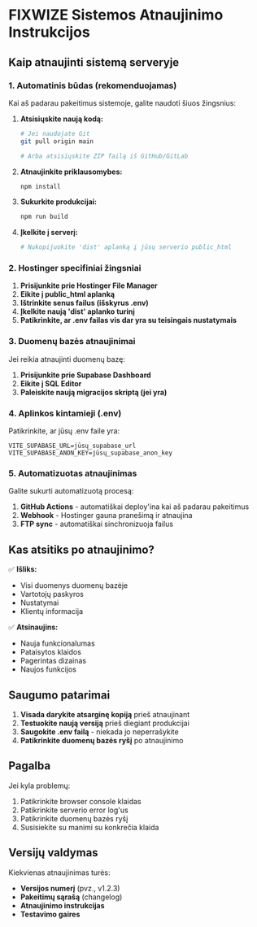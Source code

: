 # FIXWIZE Sistemos Atnaujinimo Instrukcijos

## Kaip atnaujinti sistemą serveryje

### 1. Automatinis būdas (rekomenduojamas)

Kai aš padarau pakeitimus sistemoje, galite naudoti šiuos žingsnius:

1. **Atsisiųskite naują kodą:**
   ```bash
   # Jei naudojate Git
   git pull origin main
   
   # Arba atsisiųskite ZIP failą iš GitHub/GitLab
   ```

2. **Atnaujinkite priklausomybes:**
   ```bash
   npm install
   ```

3. **Sukurkite produkcijai:**
   ```bash
   npm run build
   ```

4. **Įkelkite į serverį:**
   ```bash
   # Nukopijuokite 'dist' aplanką į jūsų serverio public_html
   ```

### 2. Hostinger specifiniai žingsniai

1. **Prisijunkite prie Hostinger File Manager**
2. **Eikite į public_html aplanką**
3. **Ištrinkite senus failus (išskyrus .env)**
4. **Įkelkite naują 'dist' aplanko turinį**
5. **Patikrinkite, ar .env failas vis dar yra su teisingais nustatymais**

### 3. Duomenų bazės atnaujinimai

Jei reikia atnaujinti duomenų bazę:

1. **Prisijunkite prie Supabase Dashboard**
2. **Eikite į SQL Editor**
3. **Paleiskite naują migracijos skriptą (jei yra)**

### 4. Aplinkos kintamieji (.env)

Patikrinkite, ar jūsų .env faile yra:
```
VITE_SUPABASE_URL=jūsų_supabase_url
VITE_SUPABASE_ANON_KEY=jūsų_supabase_anon_key
```

### 5. Automatizuotas atnaujinimas

Galite sukurti automatizuotą procesą:

1. **GitHub Actions** - automatiškai deploy'ina kai aš padarau pakeitimus
2. **Webhook** - Hostinger gauna pranešimą ir atnaujina
3. **FTP sync** - automatiškai sinchronizuoja failus

## Kas atsitiks po atnaujinimo?

✅ **Išliks:**
- Visi duomenys duomenų bazėje
- Vartotojų paskyros
- Nustatymai
- Klientų informacija

✅ **Atsinaujins:**
- Nauja funkcionalumas
- Pataisytos klaidos
- Pagerintas dizainas
- Naujos funkcijos

## Saugumo patarimai

1. **Visada darykite atsarginę kopiją** prieš atnaujinant
2. **Testuokite naują versiją** prieš diegiant produkcijai
3. **Saugokite .env failą** - niekada jo neperrašykite
4. **Patikrinkite duomenų bazės ryšį** po atnaujinimo

## Pagalba

Jei kyla problemų:
1. Patikrinkite browser console klaidas
2. Patikrinkite serverio error log'us
3. Patikrinkite duomenų bazės ryšį
4. Susisiekite su manimi su konkrečia klaida

## Versijų valdymas

Kiekvienas atnaujinimas turės:
- **Versijos numerį** (pvz., v1.2.3)
- **Pakeitimų sąrašą** (changelog)
- **Atnaujinimo instrukcijas**
- **Testavimo gaires**